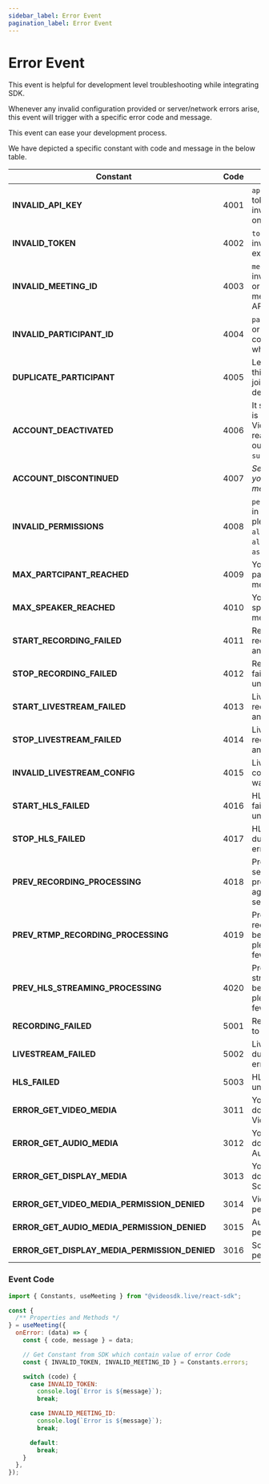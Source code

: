 ```yaml
---
sidebar_label: Error Event
pagination_label: Error Event
---
```


# Error Event

This event is helpful for development level troubleshooting while integrating SDK.

Whenever any invalid configuration provided or server/network errors arise, this event will trigger with a specific error code and message.

This event can ease your development process.

We have depicted a specific constant with code and message in the below table.

| Constant                                      | Code | Message                                                                                                               |
| --------------------------------------------- | ---- | --------------------------------------------------------------------------------------------------------------------- |
| **INVALID_API_KEY**                           | 4001 | `apikey` provided in the token is empty or invalid, please verify it on the dashboard.                                |
| **INVALID_TOKEN**                             | 4002 | `token` is empty or invalid or might have expired.                                                                    |
| **INVALID_MEETING_ID**                        | 4003 | `meetingId` is empty or invalid, please verify it or generate new meetingId using the API.                            |
| **INVALID_PARTICIPANT_ID**                    | 4004 | `participantId` is empty or invalid, it shouldn't contain any whitespaces.                                            |
| **DUPLICATE_PARTICIPANT**                     | 4005 | Leaving meeting, since this `participantId` joined from another device.                                               |
| **ACCOUNT_DEACTIVATED**                       | 4006 | It seems your account is deactivated by VideoSDK for some reason, you can reach out to us at `support@videosdk.live`. |
| **ACCOUNT_DISCONTINUED**                      | 4007 | _Server will respond you with specific message._                                                                      |
| **INVALID_PERMISSIONS**                       | 4008 | `permissions` provided in the token are invalid, please don't use `allow_join` or `allow_mod` with `ask_join`.        |
| **MAX_PARTCIPANT_REACHED**                    | 4009 | You have reached max partcipant limit in a meeting.                                                                   |
| **MAX_SPEAKER_REACHED**                       | 4010 | You have reached max speaker limit in a meeting.                                                                      |
| **START_RECORDING_FAILED**                    | 4011 | Recording start request failed due to an unknown error.                                                               |
| **STOP_RECORDING_FAILED**                     | 4012 | Recording stop request failed due to an unknown error.                                                                |
| **START_LIVESTREAM_FAILED**                   | 4013 | Livestream start request failed due to an unknown error.                                                              |
| **STOP_LIVESTREAM_FAILED**                    | 4014 | Livestream stop request failed due to an unknown error.                                                               |
| **INVALID_LIVESTREAM_CONFIG**                 | 4015 | Livestream 'outputs' configuration provided was invalid.                                                              |
| **START_HLS_FAILED**                          | 4016 | HLS start request failed due to an unknown error.                                                                     |
| **STOP_HLS_FAILED**                           | 4017 | HLS stop request failed due to an unknown error.                                                                      |
| **PREV_RECORDING_PROCESSING**                 | 4018 | Previous recording session is being processed, please try again after few seconds!                                    |
| **PREV_RTMP_RECORDING_PROCESSING**            | 4019 | Previous RTMP recording session is being processed, please try again after few seconds!                               |
| **PREV_HLS_STREAMING_PROCESSING**             | 4020 | Previous HLS streaming session is being processed, please try again after few seconds!                                |
| **RECORDING_FAILED**                          | 5001 | Recording stopped due to an unknown error.                                                                            |
| **LIVESTREAM_FAILED**                         | 5002 | Livestream stopped due to an unknown error.                                                                           |
| **HLS_FAILED**                                | 5003 | HLS stopped due to an unknown error.                                                                                  |
| **ERROR_GET_VIDEO_MEDIA**                     | 3011 | Your browser/Device does not support Video.                                                                           |
| **ERROR_GET_AUDIO_MEDIA**                     | 3012 | Your browser/Device does not support Audio.                                                                           |
| **ERROR_GET_DISPLAY_MEDIA**                   | 3013 | Your browser/Device does not support Screen Sharing.                                                                  |
| **ERROR_GET_VIDEO_MEDIA_PERMISSION_DENIED**   | 3014 | Video capture permission denied.                                                                                      |
| **ERROR_GET_AUDIO_MEDIA_PERMISSION_DENIED**   | 3015 | Audio capture permission denied.                                                                                      |
| **ERROR_GET_DISPLAY_MEDIA_PERMISSION_DENIED** | 3016 | Screen sharing permission denied.                                                                                     |

### Event Code

```js
import { Constants, useMeeting } from "@videosdk.live/react-sdk";

const {
  /** Properties and Methods */
} = useMeeting({
  onError: (data) => {
    const { code, message } = data;

    // Get Constant from SDK which contain value of error Code
    const { INVALID_TOKEN, INVALID_MEETING_ID } = Constants.errors;

    switch (code) {
      case INVALID_TOKEN:
        console.log(`Error is ${message}`);
        break;

      case INVALID_MEETING_ID:
        console.log(`Error is ${message}`);
        break;

      default:
        break;
    }
  },
});
```
